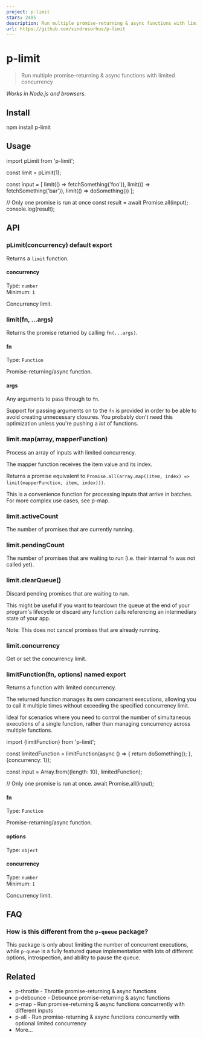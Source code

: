 ```yaml
---
project: p-limit
stars: 2485
description: Run multiple promise-returning & async functions with limited concurrency
url: https://github.com/sindresorhus/p-limit
---
```


p-limit
=======

> Run multiple promise-returning & async functions with limited concurrency

_Works in Node.js and browsers._

Install
-------

npm install p-limit

Usage
-----

import pLimit from 'p-limit';

const limit \= pLimit(1);

const input \= \[
	limit(() \=> fetchSomething('foo')),
	limit(() \=> fetchSomething('bar')),
	limit(() \=> doSomething())
\];

// Only one promise is run at once
const result \= await Promise.all(input);
console.log(result);

API
---

### pLimit(concurrency) default export

Returns a `limit` function.

#### concurrency

Type: `number`  
Minimum: `1`

Concurrency limit.

### limit(fn, ...args)

Returns the promise returned by calling `fn(...args)`.

#### fn

Type: `Function`

Promise-returning/async function.

#### args

Any arguments to pass through to `fn`.

Support for passing arguments on to the `fn` is provided in order to be able to avoid creating unnecessary closures. You probably don't need this optimization unless you're pushing a _lot_ of functions.

### limit.map(array, mapperFunction)

Process an array of inputs with limited concurrency.

The mapper function receives the item value and its index.

Returns a promise equivalent to `Promise.all(array.map((item, index) => limit(mapperFunction, item, index)))`.

This is a convenience function for processing inputs that arrive in batches. For more complex use cases, see p-map.

### limit.activeCount

The number of promises that are currently running.

### limit.pendingCount

The number of promises that are waiting to run (i.e. their internal `fn` was not called yet).

### limit.clearQueue()

Discard pending promises that are waiting to run.

This might be useful if you want to teardown the queue at the end of your program's lifecycle or discard any function calls referencing an intermediary state of your app.

Note: This does not cancel promises that are already running.

### limit.concurrency

Get or set the concurrency limit.

### limitFunction(fn, options) named export

Returns a function with limited concurrency.

The returned function manages its own concurrent executions, allowing you to call it multiple times without exceeding the specified concurrency limit.

Ideal for scenarios where you need to control the number of simultaneous executions of a single function, rather than managing concurrency across multiple functions.

import {limitFunction} from 'p-limit';

const limitedFunction \= limitFunction(async () \=> {
	return doSomething();
}, {concurrency: 1});

const input \= Array.from({length: 10}, limitedFunction);

// Only one promise is run at once.
await Promise.all(input);

#### fn

Type: `Function`

Promise-returning/async function.

#### options

Type: `object`

#### concurrency

Type: `number`  
Minimum: `1`

Concurrency limit.

FAQ
---

### How is this different from the `p-queue` package?

This package is only about limiting the number of concurrent executions, while `p-queue` is a fully featured queue implementation with lots of different options, introspection, and ability to pause the queue.

Related
-------

-   p-throttle - Throttle promise-returning & async functions
-   p-debounce - Debounce promise-returning & async functions
-   p-map - Run promise-returning & async functions concurrently with different inputs
-   p-all - Run promise-returning & async functions concurrently with optional limited concurrency
-   More…
